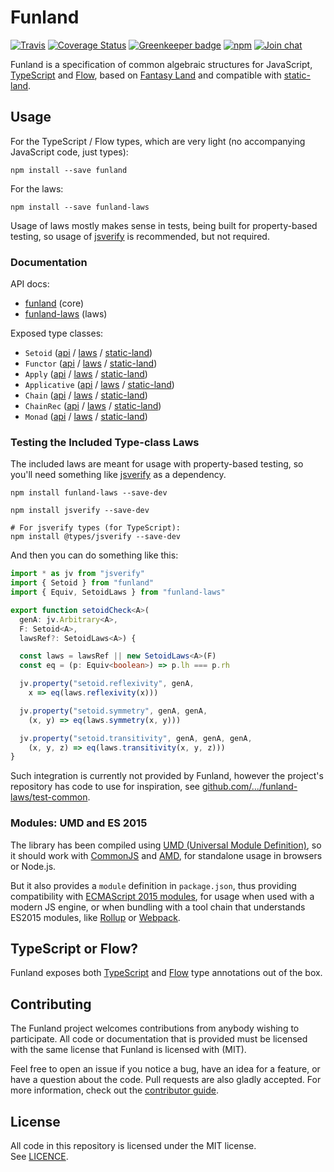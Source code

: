 # Funland

[![Travis](https://img.shields.io/travis/funfix/funland.svg)](https://travis-ci.org/funfix/funland)
[![Coverage Status](https://codecov.io/gh/funfix/funland/coverage.svg?branch=master)](https://codecov.io/gh/funfix/funland?branch=master)
[![Greenkeeper badge](https://badges.greenkeeper.io/funfix/funland.svg)](https://greenkeeper.io/)
[![npm](https://img.shields.io/npm/v/funland.svg)](https://www.npmjs.com/package/funland)
[![Join chat](https://badges.gitter.im/funfix/funfix.svg)](https://gitter.im/funfix/funfix?utm_source=badge&utm_medium=badge&utm_campaign=pr-badge&utm_content=badge)

Funland is a specification of common algebraic structures for JavaScript,
[TypeScript](https://www.typescriptlang.org/) and [Flow](https://flow.org/),
based on [Fantasy Land](https://github.com/fantasyland/fantasy-land)
and compatible with [static-land](https://github.com/rpominov/static-land).

## Usage

For the TypeScript / Flow types, which are very light 
(no accompanying JavaScript code, just types):

```
npm install --save funland
```

For the laws:

```
npm install --save funland-laws
```

Usage of laws mostly makes sense in tests, being built for property-based
testing, so usage of [jsverify](https://github.com/jsverify/jsverify) is
recommended, but not required.

### Documentation

API docs:

- [funland](https://funland-js.org/api/core/) (core)
- [funland-laws](https://funland-js.org/api/laws/) (laws)

Exposed type classes:

- `Setoid` ([api](https://funland-js.org/api/core/interfaces/setoid.html) / [laws](https://funland-js.org/api/laws/classes/setoidlaws.html) / [static-land](https://github.com/rpominov/static-land/blob/master/docs/spec.md#setoid))
- `Functor` ([api](https://funland-js.org/api/core/interfaces/functor.html) / [laws](https://funland-js.org/api/laws/classes/functorlaws.html) / [static-land](https://github.com/rpominov/static-land/blob/master/docs/spec.md#functor))
- `Apply` ([api](https://funland-js.org/api/core/interfaces/apply.html) / [laws](https://funland-js.org/api/laws/classes/applylaws.html) / [static-land](https://github.com/rpominov/static-land/blob/master/docs/spec.md#apply))
- `Applicative` ([api](https://funland-js.org/api/core/interfaces/applicative.html) / [laws](https://funland-js.org/api/laws/classes/applicativelaws.html) / [static-land](https://github.com/rpominov/static-land/blob/master/docs/spec.md#applicative))
- `Chain` ([api](https://funland-js.org/api/core/interfaces/chain.html) / [laws](https://funland-js.org/api/laws/classes/chainlaws.html) / [static-land](https://github.com/rpominov/static-land/blob/master/docs/spec.md#chain))
- `ChainRec` ([api](https://funland-js.org/api/core/interfaces/chainrec.html) / [laws](https://funland-js.org/api/laws/classes/chainreclaws.html) / [static-land](https://github.com/rpominov/static-land/blob/master/docs/spec.md#chainrec))
- `Monad` ([api](https://funland-js.org/api/core/interfaces/monad.html) / [laws](https://funland-js.org/api/laws/classes/monadlaws.html) / [static-land](https://github.com/rpominov/static-land/blob/master/docs/spec.md#monad))

### Testing the Included Type-class Laws

The included laws are meant for usage with property-based testing,
so you'll need something like [jsverify](https://github.com/jsverify/jsverify)
as a dependency.

```
npm install funland-laws --save-dev

npm install jsverify --save-dev

# For jsverify types (for TypeScript):
npm install @types/jsverify --save-dev
```

And then you can do something like this:

```typescript
import * as jv from "jsverify"
import { Setoid } from "funland"
import { Equiv, SetoidLaws } from "funland-laws"

export function setoidCheck<A>(
  genA: jv.Arbitrary<A>,
  F: Setoid<A>,
  lawsRef?: SetoidLaws<A>) {

  const laws = lawsRef || new SetoidLaws<A>(F)
  const eq = (p: Equiv<boolean>) => p.lh === p.rh

  jv.property("setoid.reflexivity", genA,
    x => eq(laws.reflexivity(x)))

  jv.property("setoid.symmetry", genA, genA,
    (x, y) => eq(laws.symmetry(x, y)))

  jv.property("setoid.transitivity", genA, genA, genA,
    (x, y, z) => eq(laws.transitivity(x, y, z)))
}
```

Such integration is currently not provided by Funland, however the 
project's repository has code to use for inspiration, see
[github.com/.../funland-laws/test-common](https://github.com/funfix/funland/tree/master/packages/funland-laws/test-common).

### Modules: UMD and ES 2015

The library has been compiled using
[UMD (Universal Module Definition)](https://github.com/umdjs/umd),
so it should work with [CommonJS](http://requirejs.org/docs/commonjs.html)
and [AMD](http://requirejs.org/docs/whyamd.html), for standalone usage
in browsers or Node.js.

But it also provides a `module` definition in `package.json`, thus
providing compatibility with
[ECMAScript 2015 modules](https://developer.mozilla.org/en-US/docs/Web/JavaScript/Reference/Statements/import),
for usage when used with a modern JS engine, or when bundling with a
tool chain that understands ES2015 modules,
like [Rollup](https://rollupjs.org/)
or [Webpack](https://webpack.js.org/).

## TypeScript or Flow?

Funland exposes both [TypeScript](https://www.typescriptlang.org/)
and [Flow](https://flow.org/) type annotations out of the box.

## Contributing

The Funland project welcomes contributions from anybody wishing to
participate.  All code or documentation that is provided must be
licensed with the same license that Funland is licensed with (MIT).

Feel free to open an issue if you notice a bug, have an idea for a
feature, or have a question about the code. Pull requests are also
gladly accepted. For more information, check out the
[contributor guide](CONTRIBUTING.md).

## License

All code in this repository is licensed under the MIT license.  
See [LICENCE](./LICENSE).
